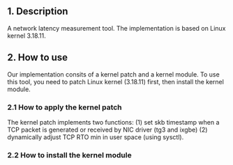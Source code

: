 ## 1. Description
A network latency measurement tool. The implementation is based on Linux kernel 3.18.11. 

## 2. How to use

Our implementation consits of a kernel patch and a kernel module. To use this tool, you need to patch Linux kernel (3.18.11) first, then install the kernel module.

### 2.1 How to apply the kernel patch 

The kernel patch implements two functions: (1) set skb timestamp when a TCP packet is generated or received by NIC driver (tg3 and ixgbe) (2) dynamically adjust TCP RTO min in user space (using sysctl). 

### 2.2 How to install the kernel module

